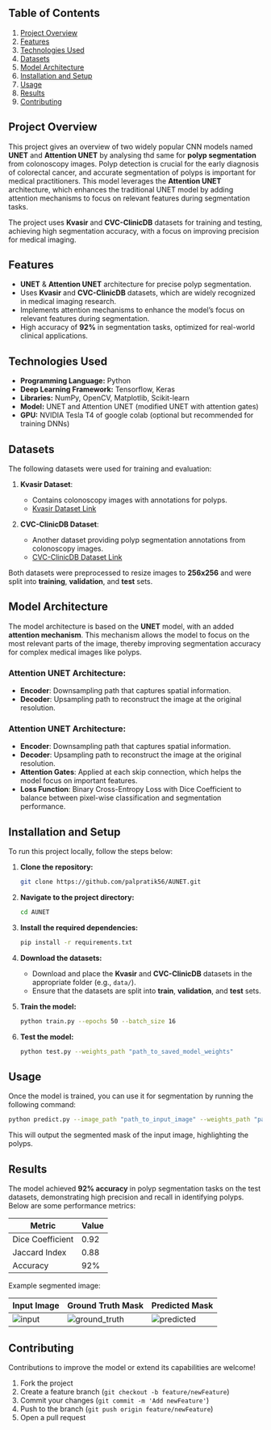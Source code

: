 ## Table of Contents
1. [Project Overview](#project-overview)
2. [Features](#features)
3. [Technologies Used](#technologies-used)
4. [Datasets](#datasets)
5. [Model Architecture](#model-architecture)
6. [Installation and Setup](#installation-and-setup)
7. [Usage](#usage)
8. [Results](#results)
9. [Contributing](#contributing)

## Project Overview

This project gives an overview of two widely popular CNN models named **UNET** and  **Attention UNET** by analysing thd same for **polyp segmentation** from colonoscopy images. Polyp detection is crucial for the early diagnosis of colorectal cancer, and accurate segmentation of polyps is important for medical practitioners. This model leverages the **Attention UNET** architecture, which enhances the traditional UNET model by adding attention mechanisms to focus on relevant features during segmentation tasks.

The project uses **Kvasir** and **CVC-ClinicDB** datasets for training and testing, achieving high segmentation accuracy, with a focus on improving precision for medical imaging.

## Features

- **UNET** & **Attention UNET** architecture for precise polyp segmentation.
- Uses **Kvasir** and **CVC-ClinicDB** datasets, which are widely recognized in medical imaging research.
- Implements attention mechanisms to enhance the model’s focus on relevant features during segmentation.
- High accuracy of **92%** in segmentation tasks, optimized for real-world clinical applications.

## Technologies Used

- **Programming Language:** Python
- **Deep Learning Framework:** Tensorflow, Keras
- **Libraries:** NumPy, OpenCV, Matplotlib, Scikit-learn
- **Model:** UNET and Attention UNET (modified UNET with attention gates)
- **GPU:** NVIDIA Tesla T4 of google colab (optional but recommended for training DNNs)

## Datasets

The following datasets were used for training and evaluation:

1. **Kvasir Dataset**:
    - Contains colonoscopy images with annotations for polyps.
    - [Kvasir Dataset Link](https://datasets.simula.no/kvasir/)

2. **CVC-ClinicDB Dataset**:
    - Another dataset providing polyp segmentation annotations from colonoscopy images.
    - [CVC-ClinicDB Dataset Link](https://www.kaggle.com/datasets/balraj98/cvcclinicdb)

Both datasets were preprocessed to resize images to **256x256** and were split into **training**, **validation**, and **test** sets.

## Model Architecture

The model architecture is based on the **UNET** model, with an added **attention mechanism**. This mechanism allows the model to focus on the most relevant parts of the image, thereby improving segmentation accuracy for complex medical images like polyps.

### Attention UNET Architecture:

- **Encoder**: Downsampling path that captures spatial information.
- **Decoder**: Upsampling path to reconstruct the image at the original resolution.

### Attention UNET Architecture:

- **Encoder**: Downsampling path that captures spatial information.
- **Decoder**: Upsampling path to reconstruct the image at the original resolution.
- **Attention Gates**: Applied at each skip connection, which helps the model focus on important features.
- **Loss Function**: Binary Cross-Entropy Loss with Dice Coefficient to balance between pixel-wise classification and segmentation performance.

## Installation and Setup

To run this project locally, follow the steps below:

1. **Clone the repository:**
    ```bash
    git clone https://github.com/palpratik56/AUNET.git
    ```
2. **Navigate to the project directory:**
    ```bash
    cd AUNET
    ```
3. **Install the required dependencies:**
    ```bash
    pip install -r requirements.txt
    ```
4. **Download the datasets:**
    - Download and place the **Kvasir** and **CVC-ClinicDB** datasets in the appropriate folder (e.g., `data/`).
    - Ensure that the datasets are split into **train**, **validation**, and **test** sets.

5. **Train the model:**
    ```bash
    python train.py --epochs 50 --batch_size 16
    ```

6. **Test the model:**
    ```bash
    python test.py --weights_path "path_to_saved_model_weights"
    ```

## Usage

Once the model is trained, you can use it for segmentation by running the following command:

```bash
python predict.py --image_path "path_to_input_image" --weights_path "path_to_saved_model_weights"
```

This will output the segmented mask of the input image, highlighting the polyps.

## Results

The model achieved **92% accuracy** in polyp segmentation tasks on the test datasets, demonstrating high precision and recall in identifying polyps. Below are some performance metrics:

| Metric             | Value |
|--------------------|-------|
| Dice Coefficient    | 0.92  |
| Jaccard Index       | 0.88  |
| Accuracy            | 92%   |

Example segmented image:

| Input Image                    | Ground Truth Mask            | Predicted Mask            |
|---------------------------------|------------------------------|---------------------------|
| ![input](input_image.jpg)       | ![ground_truth](gt_mask.jpg)  | ![predicted](pred_mask.jpg) |

## Contributing

Contributions to improve the model or extend its capabilities are welcome!

1. Fork the project
2. Create a feature branch (`git checkout -b feature/newFeature`)
3. Commit your changes (`git commit -m 'Add newFeature'`)
4. Push to the branch (`git push origin feature/newFeature`)
5. Open a pull request
